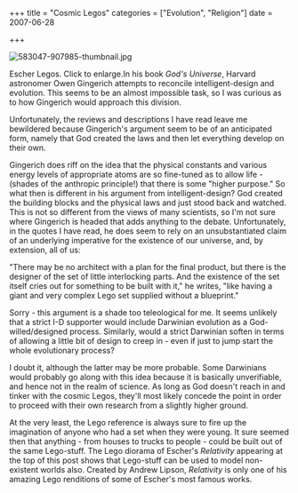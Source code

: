 +++
title = "Cosmic Legos"
categories = ["Evolution", "Religion"]
date = 2007-06-28


+++


<img src="https://www.fractalog.com/jpg/583047-907985-thumbnail.jpg" alt="583047-907985-thumbnail.jpg" />

 Escher Legos. Click to enlarge.In his book <em>God's Universe</em>, Harvard astronomer Owen Gingerich attempts to reconcile intelligent-design and evolution. This seems to be an almost impossible task, so I was curious as to how Gingerich would approach this division.
  
Unfortunately, the reviews and descriptions I have read leave me bewildered because Gingerich's argument seem to be of an anticipated form, namely that God created the laws and then let everything develop on their own.
 
Gingerich does riff on the idea that the physical constants and various energy levels of appropriate atoms are so fine-tuned as to allow life - (shades of the anthropic principle!) that there is some &quot;higher purpose.&quot; So what then is different in his argument from intelligent-design? God created the building blocks and the physical laws and just stood back and watched. This is not so different from the views of many scientists, so I'm not sure where Gingerich is headed that adds anything to the debate. Unfortunately, in the quotes I have read, he does seem to rely on an unsubstantiated claim of an underlying imperative for the existence of our universe, and, by extension, all of us:
 
&quot;There may be no architect with a plan for the final product, but there is the designer of the set of little interlocking parts. And the existence of the set itself cries out for something to be built with it,&quot; he writes, &quot;like having a giant and very complex Lego set supplied without a blueprint.&quot;
 
Sorry - this argument is a shade too teleological for me. It seems unlikely that a strict I-D supporter would include Darwinian evolution as a God-willed/designed process. Similarly, would a strict Darwinian soften in terms of allowing a little bit of design to creep in - even if just to jump start the whole evolutionary process?
 
I doubt it, although the latter may be more probable. Some Darwinians would probably go along with this idea because it is basically unverifiable, and hence not in the realm of science. As long as God doesn't reach in and tinker with the cosmic Legos, they'll most likely concede the point in order to proceed with their own research from a slightly higher ground.
  
At the very least, the Lego reference is always sure to fire up the imagination of anyone who had a set when they were young. It sure seemed then that anything - from houses to trucks to people - could be built out of the same Lego-stuff. The Lego diorama of Escher's <em>Relativity </em>appearing at the top of this post shows that Lego-stuff can be used to model non-existent worlds also. Created by Andrew Lipson, <em>Relativity </em>is only one of his amazing Lego renditions of some of Escher's most famous works. 
